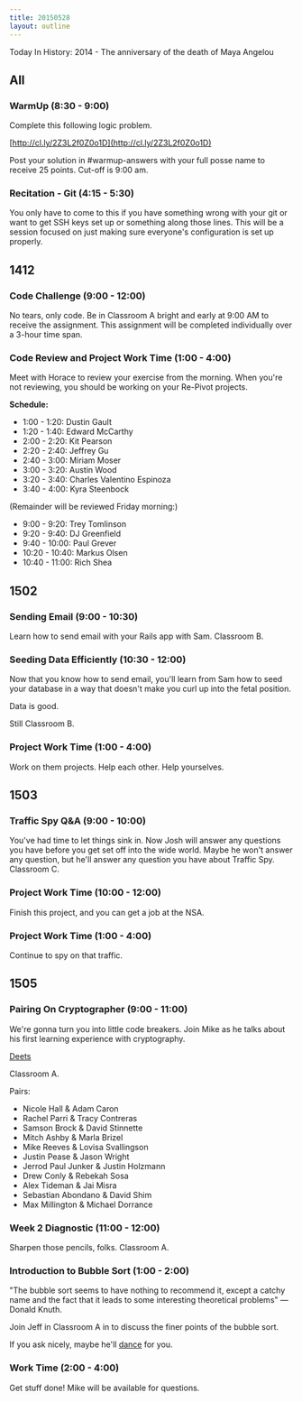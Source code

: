 ```yaml
---
title: 20150528
layout: outline
---
```


Today In History: 2014 - The anniversary of the death of Maya Angelou

## All

### WarmUp (8:30 - 9:00)

Complete this following logic problem.

[http://cl.ly/2Z3L2f0Z0o1D](http://cl.ly/2Z3L2f0Z0o1D)

Post your solution in #warmup-answers with your full posse name to receive 25 points. Cut-off is 9:00 am.

### Recitation - Git (4:15 - 5:30)

You only have to come to this if you have something wrong with your git or want to get SSH keys set up or something along 
those lines. This will be a session focused on just making sure everyone's configuration is set up properly.


## 1412

### Code Challenge (9:00 - 12:00)

No tears, only code. Be in Classroom A bright and early at 9:00 AM to receive the assignment. This assignment will be completed
individually over a 3-hour time span.

### Code Review and Project Work Time (1:00 - 4:00)

Meet with Horace to review your exercise from the morning. When you're not reviewing, you should be working on your Re-Pivot projects.

__Schedule:__

* 1:00 - 1:20: Dustin Gault
* 1:20 - 1:40: Edward McCarthy
* 2:00 - 2:20: Kit Pearson
* 2:20 - 2:40: Jeffrey Gu
* 2:40 - 3:00: Miriam Moser
* 3:00 - 3:20: Austin Wood
* 3:20 - 3:40: Charles Valentino Espinoza
* 3:40 - 4:00: Kyra Steenbock

(Remainder will be reviewed Friday morning:)

* 9:00 - 9:20: Trey Tomlinson
* 9:20 - 9:40: DJ Greenfield
* 9:40 - 10:00: Paul Grever
* 10:20 - 10:40: Markus Olsen
* 10:40 - 11:00: Rich Shea

## 1502

### Sending Email (9:00 - 10:30)

Learn how to send email with your Rails app with Sam. Classroom B.

### Seeding Data Efficiently (10:30 - 12:00)

Now that you know how to send email, you'll learn from Sam how to seed your database in a way that doesn't make you curl up into the fetal position.

Data is good.

Still Classroom B.

### Project Work Time (1:00 - 4:00)

Work on them projects. Help each other. Help yourselves.


## 1503

### Traffic Spy Q&A  (9:00 - 10:00)

You've had time to let things sink in. Now Josh will answer any questions you have before you get set off into the wide world. 
Maybe he won't answer any question, but he'll answer any question you have about Traffic Spy. Classroom C.
 
### Project Work Time (10:00 - 12:00)

Finish this project, and you can get a job at the NSA.

### Project Work Time (1:00 - 4:00)

Continue to spy on that traffic.


## 1505

### Pairing On Cryptographer (9:00 - 11:00)

We're gonna turn you into little code breakers. Join Mike as he talks about his first learning experience with cryptography.

[Deets](https://github.com/turingschool/challenges/blob/master/cryptographer.markdown)

Classroom A.

Pairs: 

* Nicole Hall & Adam Caron
* Rachel Parri & Tracy Contreras
* Samson Brock & David Stinnette
* Mitch Ashby & Marla Brizel
* Mike Reeves & Lovisa Svallingson
* Justin Pease & Jason Wright
* Jerrod Paul Junker & Justin Holzmann
* Drew Conly & Rebekah Sosa
* Alex Tideman & Jai Misra
* Sebastian Abondano & David Shim
* Max Millington & Michael Dorrance

### Week 2 Diagnostic (11:00 - 12:00)

Sharpen those pencils, folks. Classroom A.

### Introduction to Bubble Sort (1:00 - 2:00)

"The bubble sort seems to have nothing to recommend it, except a catchy name and the fact that it leads to some interesting theoretical problems" — Donald Knuth.

Join Jeff in Classroom A in to discuss the finer points of the bubble sort.

If you ask nicely, maybe he'll [dance](https://www.youtube.com/watch?v=lyZQPjUT5B4) for you.

### Work Time (2:00 - 4:00)

Get stuff done! Mike will be available for questions.
